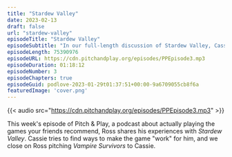 ```yaml
---
title: "Stardew Valley"
date: 2023-02-13
draft: false
url: "stardew-valley"
episodeTitle: "Stardew Valley"
episodeSubtitle: "In our full-length discussion of Stardew Valley, Cassie tries to find ways to convince Ross that Stardew Valley can work for him."
episodeLength: 75390976
episodeURL: https://cdn.pitchandplay.org/episodes/PPEpisode3.mp3
episodeDuration: 01:18:12
episodeNumber: 3
episodeChapters: true
episodeGuid: podlove-2023-01-29t01:37:51+00:00-9a6709055cb8f6a
featuredImage: 'cover.png'
---
```


{{< audio src="https://cdn.pitchandplay.org/episodes/PPEpisode3.mp3" >}}

This week's episode of Pitch & Play, a podcast about actually playing the games your friends recommend, Ross shares his experiences with *Stardew Valley*. Cassie tries to find ways to make the game "work" for him, and we close on Ross pitching *Vampire Survivors* to Cassie.
